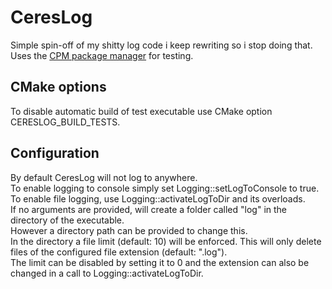 # CeresLog 
Simple spin-off of my shitty log code i keep rewriting so i stop doing that.\
Uses the [CPM package manager](https://github.com/cpm-cmake/CPM.cmake) for testing.

## CMake options
To disable automatic build of test executable use CMake option CERESLOG_BUILD_TESTS.

## Configuration
By default CeresLog will not log to anywhere.\
To enable logging to console simply set Logging::setLogToConsole to true.\
To enable file logging, use Logging::activateLogToDir and its overloads.\
If no arguments are provided, will create a folder called "log" in the directory of the executable.\
However a directory path can be provided to change this. \
In the directory a file limit (default: 10) will be enforced. This will only delete files of the configured file extension (default: ".log").\
The limit can be disabled by setting it to 0 and the extension can also be changed in a call to Logging::activateLogToDir.
